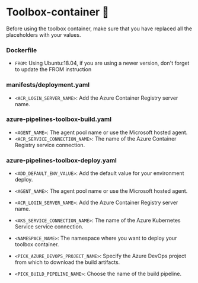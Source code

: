 # Toolbox-container 🧰

Before using the toolbox container, make sure that you have replaced all the placeholders with your values.

### Dockerfile

- ```FROM```: Using Ubuntu:18.04, if you are using a newer version, don't forget to update the FROM instruction

### manifests/deployment.yaml

- ```<ACR_LOGIN_SERVER_NAME>```: Add the Azure Container Registry server name.

### azure-pipelines-toolbox-build.yaml

- ```<AGENT_NAME>```: The agent pool name or use the Microsoft hosted agent.
- ```<ACR_SERVICE_CONNECTION_NAME>```: The name of the Azure Container Registry service connection.

### azure-pipelines-toolbox-deploy.yaml
- ```<ADD_DEFAULT_ENV_VALUE>```: Add the default value for your environment deploy.
- ```<AGENT_NAME>```: The agent pool name or use the Microsoft hosted agent.
- ```<ACR_LOGIN_SERVER_NAME>```: Add the Azure Container Registry server name.
- ```<AKS_SERVICE_CONNECTION_NAME>```: The name of the Azure Kubernetes Service service connection.
- ```<NAMESPACE_NAME>```: The namespace where you want to deploy your toolbox container.

- ```<PICK_AZURE_DEVOPS_PROJECT_NAME>```: Specify the Azure DevOps project from which to download the build artifacts.
- ```<PICK_BUILD_PIPELINE_NAME>```: Choose the name of the build pipeline.
